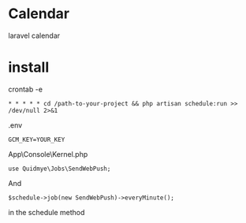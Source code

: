 # Calendar
laravel calendar

# install
crontab -e

```
* * * * * cd /path-to-your-project && php artisan schedule:run >> /dev/null 2>&1
```

.env
```
GCM_KEY=YOUR_KEY
```

App\Console\Kernel.php
```
use Quidmye\Jobs\SendWebPush;
```
And
```
$schedule->job(new SendWebPush)->everyMinute();
```
in the schedule method
